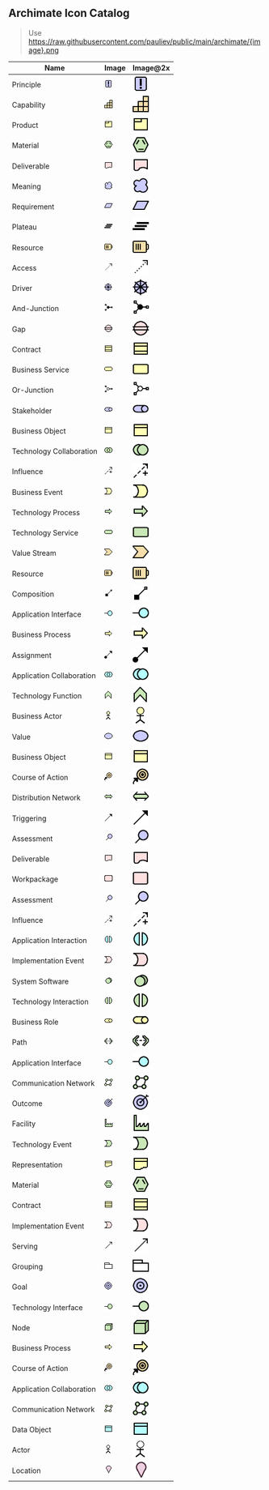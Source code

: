 ## Archimate Icon Catalog

> Use https://raw.githubusercontent.com/pauliev/public/main/archimate/{image}.png

| Name                | Image                  | Image@2x                    |
|---------------------|------------------------|----------------------------|
| Principle           | ![Principle](./principle.png) | ![Principle@2x](./principle@2x.png) |
| Capability          | ![Capability](./capability.png) | ![Capability@2x](./capability@2x.png) |
| Product             | ![Product](./product.png) | ![Product@2x](./product@2x.png) |
| Material            | ![Material](./material.png) | ![Material@2x](./material@2x.png) |
| Deliverable         | ![Deliverable](./deliverable.png) | ![Deliverable@2x](./deliverable@2x.png) |
| Meaning             | ![Meaning](./meaning.png) | ![Meaning@2x](./meaning@2x.png) |
| Requirement         | ![Requirement](./requirement.png) | ![Requirement@2x](./requirement@2x.png) |
| Plateau             | ![Plateau](./plateau.png) | ![Plateau@2x](./plateau@2x.png) |
| Resource            | ![Resource](./resource.png) | ![Resource@2x](./resource@2x.png) |
| Access              | ![Access](./access.png) | ![Access@2x](./access@2x.png) |
| Driver              | ![Driver](./driver.png) | ![Driver@2x](./driver@2x.png) |
| And-Junction        | ![And-Junction](./and-junction.png) | ![And-Junction@2x](./and-junction@2x.png) |
| Gap                 | ![Gap](./gap.png) | ![Gap@2x](./gap@2x.png) |
| Contract            | ![Contract](./contract.png) | ![Contract@2x](./contract@2x.png) |
| Business Service    | ![Business Service](./business-service.png) | ![Business Service@2x](./business-service@2x.png) |
| Or-Junction         | ![Or-Junction](./or-junction.png) | ![Or-Junction@2x](./or-junction@2x.png) |
| Stakeholder         | ![Stakeholder](./stakeholder.png) | ![Stakeholder@2x](./stakeholder@2x.png) |
| Business Object     | ![Business Object](./business-object.png) | ![Business Object@2x](./business-object@2x.png) |
| Technology Collaboration | ![Technology Collaboration](./technology-collaboration.png) | ![Technology Collaboration@2x](./technology-collaboration@2x.png) |
| Influence           | ![Influence](./influence.png) | ![Influence@2x](./influence@2x.png) |
| Business Event           | ![Business Event](./business-event.png) | ![Business Event@2x](./business-event@2x.png)     |
| Technology Process       | ![Technology Process](./technology-process.png) | ![Technology Process@2x](./technology-process@2x.png) |
| Technology Service       | ![Technology Service](./technology-service.png) | ![Technology Service@2x](./technology-service@2x.png) |
| Value Stream             | ![Value Stream](./value-stream.png) | ![Value Stream@2x](./value-stream@2x.png)         |
| Resource                 | ![Resource](./resource.png) | ![Resource@2x](./resource@2x.png)                 |
| Composition              | ![Composition](./composition.png) | ![Composition@2x](./composition@2x.png)           |
| Application Interface    | ![Application Interface](./application-interface.png) | ![Application Interface@2x](./application-interface@2x.png) |
| Business Process         | ![Business Process](./business-process.png) | ![Business Process@2x](./business-process@2x.png) |
| Assignment               | ![Assignment](./assignment.png) | ![Assignment@2x](./assignment@2x.png)             |
| Application Collaboration| ![Application Collaboration](./application-collaboration.png) | ![Application Collaboration@2x](./application-collaboration@2x.png) |
| Technology Function      | ![Technology Function](./technology-function.png) | ![Technology Function@2x](./technology-function@2x.png) |
| Business Actor           | ![Business Actor](./business-actor.png) | ![Business Actor@2x](./business-actor@2x.png)     |
| Value                    | ![Value](./value.png) | ![Value@2x](./value@2x.png)                         |
| Business Object          | ![Business Object](./business-object.png) | ![Business Object@2x](./business-object@2x.png)   |
| Course of Action         | ![Course of Action](./course-of-action.png) | ![Course of Action@2x](./course-of-action@2x.png) |
| Distribution Network     | ![Distribution Network](./distribution-network.png) | ![Distribution Network@2x](./distribution-network@2x.png) |
| Triggering               | ![Triggering](./triggering.png) | ![Triggering@2x](./triggering@2x.png)             |
| Assessment               | ![Assessment](./assessment.png) | ![Assessment@2x](./assessment@2x.png)             |
| Deliverable              | ![Deliverable](./deliverable.png) | ![Deliverable@2x](./deliverable@2x.png)           |
| Workpackage              | ![Workpackage](./workpackage.png) | ![Workpackage@2x](./workpackage@2x.png)           |
| Assessment                  | ![Assessment](./assessment.png)               | ![Assessment@2x](./assessment@2x.png)                 |
| Influence                   | ![Influence](./influence.png)                 | ![Influence@2x](./influence@2x.png)                   |
| Application Interaction     | ![Application Interaction](./application-interaction.png) | ![Application Interaction@2x](./application-interaction@2x.png) |
| Implementation Event        | ![Implementation Event](./implementation-event.png) | ![Implementation Event@2x](./implementation-event@2x.png) |
| System Software             | ![System Software](./system-software.png)     | ![System Software@2x](./system-software@2x.png)       |
| Technology Interaction      | ![Technology Interaction](./technology-interaction.png) | ![Technology Interaction@2x](./technology-interaction@2x.png) |
| Business Role               | ![Business Role](./business-role.png)         | ![Business Role@2x](./business-role@2x.png)           |
| Path                        | ![Path](./path.png)                           | ![Path@2x](./path@2x.png)                             |
| Application Interface       | ![Application Interface](./application-interface.png) | ![Application Interface@2x](./application-interface@2x.png) |
| Communication Network       | ![Communication Network](./communication-network.png) | ![Communication Network@2x](./communication-network@2x.png) |
| Outcome                     | ![Outcome](./outcome.png)                     | ![Outcome@2x](./outcome@2x.png)                       |
| Facility                    | ![Facility](./facility.png)                   | ![Facility@2x](./facility@2x.png)                     |
| Technology Event            | ![Technology Event](./technology-event.png)   | ![Technology Event@2x](./technology-event@2x.png)     |
| Representation              | ![Representation](./representation.png)       | ![Representation@2x](./representation@2x.png)         |
| Material                    | ![Material](./material.png)                   | ![Material@2x](./material@2x.png)                     |
| Contract                    | ![Contract](./contract.png)                   | ![Contract@2x](./contract@2x.png)                     |
| Implementation Event        | ![Implementation Event](./implementation-event.png) | ![Implementation Event@2x](./implementation-event@2x.png) |
| Serving                     | ![Serving](./serving.png)                     | ![Serving@2x](./serving@2x.png)                       |
| Grouping                    | ![Grouping](./grouping.png)                   | ![Grouping@2x](./grouping@2x.png)                     |
| Goal                        | ![Goal](./goal.png)                           | ![Goal@2x](./goal@2x.png)                             |
| Technology Interface        | ![Technology Interface](./technology-interface.png) | ![Technology Interface@2x](./technology-interface@2x.png) |
| Node                        | ![Node](./node.png)                           | ![Node@2x](./node@2x.png)                             |
| Business Process            | ![Business Process](./business-process.png)   | ![Business Process@2x](./business-process@2x.png)     |
| Course of Action            | ![Course of Action](./course-of-action.png)   | ![Course of Action@2x](./course-of-action@2x.png)     |
| Application Collaboration   | ![Application Collaboration](./application-collaboration.png) | ![Application Collaboration@2x](./application-collaboration@2x.png) |
| Communication Network       | ![Communication Network](./communication-network.png) | ![Communication Network@2x](./communication-network@2x.png) |
| Data Object                 | ![Data Object](./data-object.png)             | ![Data Object@2x](./data-object@2x.png)               |
| Actor                       | ![Actor](./actor.png)                         | ![Actor@2x](./actor@2x.png)                           |
| Location                    | ![Location](./location.png)                   | ![Location@2x](./location@2x.png)                     |

